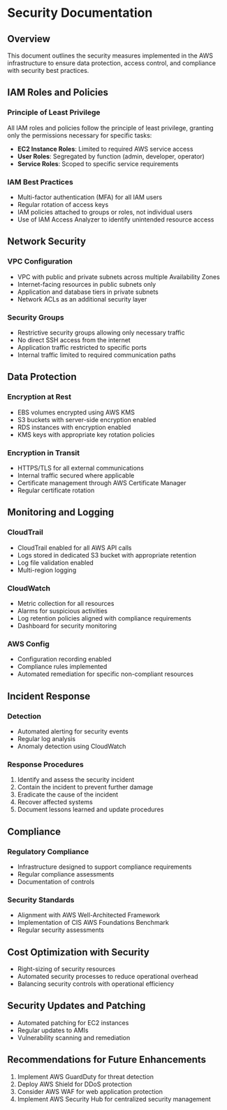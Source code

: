 # Security Documentation

## Overview

This document outlines the security measures implemented in the AWS infrastructure to ensure data protection, access control, and compliance with security best practices.

## IAM Roles and Policies

### Principle of Least Privilege

All IAM roles and policies follow the principle of least privilege, granting only the permissions necessary for specific tasks:

- **EC2 Instance Roles**: Limited to required AWS service access
- **User Roles**: Segregated by function (admin, developer, operator)
- **Service Roles**: Scoped to specific service requirements

### IAM Best Practices

- Multi-factor authentication (MFA) for all IAM users
- Regular rotation of access keys
- IAM policies attached to groups or roles, not individual users
- Use of IAM Access Analyzer to identify unintended resource access

## Network Security

### VPC Configuration

- VPC with public and private subnets across multiple Availability Zones
- Internet-facing resources in public subnets only
- Application and database tiers in private subnets
- Network ACLs as an additional security layer

### Security Groups

- Restrictive security groups allowing only necessary traffic
- No direct SSH access from the internet
- Application traffic restricted to specific ports
- Internal traffic limited to required communication paths

## Data Protection

### Encryption at Rest

- EBS volumes encrypted using AWS KMS
- S3 buckets with server-side encryption enabled
- RDS instances with encryption enabled
- KMS keys with appropriate key rotation policies

### Encryption in Transit

- HTTPS/TLS for all external communications
- Internal traffic secured where applicable
- Certificate management through AWS Certificate Manager
- Regular certificate rotation

## Monitoring and Logging

### CloudTrail

- CloudTrail enabled for all AWS API calls
- Logs stored in dedicated S3 bucket with appropriate retention
- Log file validation enabled
- Multi-region logging

### CloudWatch

- Metric collection for all resources
- Alarms for suspicious activities
- Log retention policies aligned with compliance requirements
- Dashboard for security monitoring

### AWS Config

- Configuration recording enabled
- Compliance rules implemented
- Automated remediation for specific non-compliant resources

## Incident Response

### Detection

- Automated alerting for security events
- Regular log analysis
- Anomaly detection using CloudWatch

### Response Procedures

1. Identify and assess the security incident
2. Contain the incident to prevent further damage
3. Eradicate the cause of the incident
4. Recover affected systems
5. Document lessons learned and update procedures

## Compliance

### Regulatory Compliance

- Infrastructure designed to support compliance requirements
- Regular compliance assessments
- Documentation of controls

### Security Standards

- Alignment with AWS Well-Architected Framework
- Implementation of CIS AWS Foundations Benchmark
- Regular security assessments

## Cost Optimization with Security

- Right-sizing of security resources
- Automated security processes to reduce operational overhead
- Balancing security controls with operational efficiency

## Security Updates and Patching

- Automated patching for EC2 instances
- Regular updates to AMIs
- Vulnerability scanning and remediation

## Recommendations for Future Enhancements

1. Implement AWS GuardDuty for threat detection
2. Deploy AWS Shield for DDoS protection
3. Consider AWS WAF for web application protection
4. Implement AWS Security Hub for centralized security management
